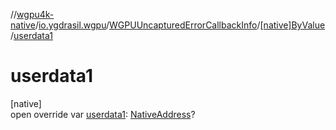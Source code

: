 //[wgpu4k-native](../../../../index.md)/[io.ygdrasil.wgpu](../../index.md)/[WGPUUncapturedErrorCallbackInfo](../index.md)/[[native]ByValue](index.md)/[userdata1](userdata1.md)

# userdata1

[native]\
open override var [userdata1](userdata1.md): [NativeAddress](../../../ffi/-native-address/index.md)?